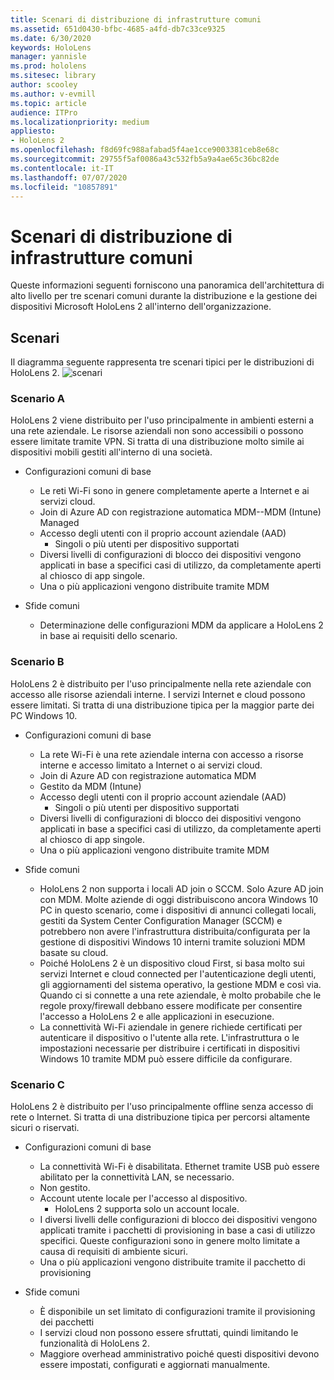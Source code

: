 ```yaml
---
title: Scenari di distribuzione di infrastrutture comuni
ms.assetid: 651d0430-bfbc-4685-a4fd-db7c33ce9325
ms.date: 6/30/2020
keywords: HoloLens
manager: yannisle
ms.prod: hololens
ms.sitesec: library
author: scooley
ms.author: v-evmill
ms.topic: article
audience: ITPro
ms.localizationpriority: medium
appliesto:
- HoloLens 2
ms.openlocfilehash: f8d69fc988afabad5f4ae1cce9003381ceb8e68c
ms.sourcegitcommit: 29755f5af0086a43c532fb5a9a4ae65c36bc82de
ms.contentlocale: it-IT
ms.lasthandoff: 07/07/2020
ms.locfileid: "10857891"
---
```

# Scenari di distribuzione di infrastrutture comuni
Queste informazioni seguenti forniscono una panoramica dell'architettura di alto livello per tre scenari comuni durante la distribuzione e la gestione dei dispositivi Microsoft HoloLens 2 all'interno dell'organizzazione.

## Scenari

Il diagramma seguente rappresenta tre scenari tipici per le distribuzioni di HoloLens 2. 
![scenari](images/scenarios.jpg)

### Scenario A

HoloLens 2 viene distribuito per l'uso principalmente in ambienti esterni a una rete aziendale. Le risorse aziendali non sono accessibili o possono essere limitate tramite VPN. Si tratta di una distribuzione molto simile ai dispositivi mobili gestiti all'interno di una società.
 * Configurazioni comuni di base
   * Le reti Wi-Fi sono in genere completamente aperte a Internet e ai servizi cloud.
   * Join di Azure AD con registrazione automatica MDM--MDM (Intune) Managed
   * Accesso degli utenti con il proprio account aziendale (AAD) 
     * Singoli o più utenti per dispositivo supportati
   * Diversi livelli di configurazioni di blocco dei dispositivi vengono applicati in base a specifici casi di utilizzo, da completamente aperti al chiosco di app singole.
   * Una o più applicazioni vengono distribuite tramite MDM

* Sfide comuni
   * Determinazione delle configurazioni MDM da applicare a HoloLens 2 in base ai requisiti dello scenario.

### Scenario B

HoloLens 2 è distribuito per l'uso principalmente nella rete aziendale con accesso alle risorse aziendali interne. I servizi Internet e cloud possono essere limitati. Si tratta di una distribuzione tipica per la maggior parte dei PC Windows 10.
 * Configurazioni comuni di base
   * La rete Wi-Fi è una rete aziendale interna con accesso a risorse interne e accesso limitato a Internet o ai servizi cloud.
   * Join di Azure AD con registrazione automatica MDM 
   * Gestito da MDM (Intune)
   * Accesso degli utenti con il proprio account aziendale (AAD)
     * Singoli o più utenti per dispositivo supportati
   * Diversi livelli di configurazioni di blocco dei dispositivi vengono applicati in base a specifici casi di utilizzo, da completamente aperti al chiosco di app singole.
   * Una o più applicazioni vengono distribuite tramite MDM

 * Sfide comuni
   * HoloLens 2 non supporta i locali AD join o SCCM. Solo Azure AD join con MDM. Molte aziende di oggi distribuiscono ancora Windows 10 PC in questo scenario, come i dispositivi di annunci collegati locali, gestiti da System Center Configuration Manager (SCCM) e potrebbero non avere l'infrastruttura distribuita/configurata per la gestione di dispositivi Windows 10 interni tramite soluzioni MDM basate su cloud.
   * Poiché HoloLens 2 è un dispositivo cloud First, si basa molto sui servizi Internet e cloud connected per l'autenticazione degli utenti, gli aggiornamenti del sistema operativo, la gestione MDM e così via. Quando ci si connette a una rete aziendale, è molto probabile che le regole proxy/firewall debbano essere modificate per consentire l'accesso a HoloLens 2 e alle applicazioni in esecuzione. 
   * La connettività Wi-Fi aziendale in genere richiede certificati per autenticare il dispositivo o l'utente alla rete. L'infrastruttura o le impostazioni necessarie per distribuire i certificati in dispositivi Windows 10 tramite MDM può essere difficile da configurare.

### Scenario C

HoloLens 2 è distribuito per l'uso principalmente offline senza accesso di rete o Internet. Si tratta di una distribuzione tipica per percorsi altamente sicuri o riservati.
 * Configurazioni comuni di base
   * La connettività Wi-Fi è disabilitata. Ethernet tramite USB può essere abilitato per la connettività LAN, se necessario.
   * Non gestito.
   * Account utente locale per l'accesso al dispositivo.
     * HoloLens 2 supporta solo un account locale.
   * I diversi livelli delle configurazioni di blocco dei dispositivi vengono applicati tramite i pacchetti di provisioning in base a casi di utilizzo specifici. Queste configurazioni sono in genere molto limitate a causa di requisiti di ambiente sicuri.
   * Una o più applicazioni vengono distribuite tramite il pacchetto di provisioning

 * Sfide comuni
   * È disponibile un set limitato di configurazioni tramite il provisioning dei pacchetti
   * I servizi cloud non possono essere sfruttati, quindi limitando le funzionalità di HoloLens 2.
   * Maggiore overhead amministrativo poiché questi dispositivi devono essere impostati, configurati e aggiornati manualmente.
